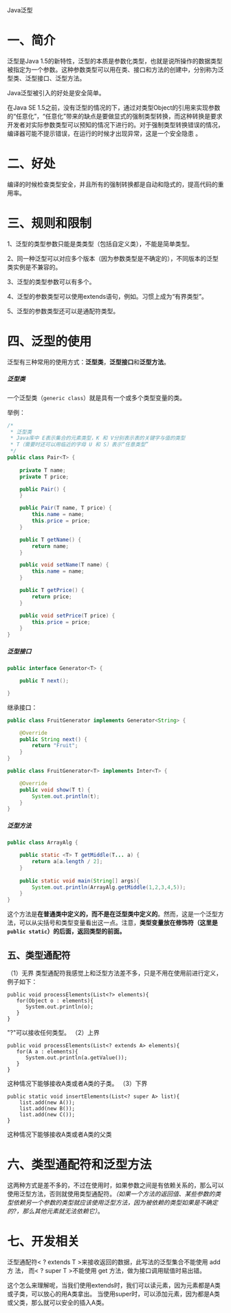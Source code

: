 Java泛型

# 一、简介

 

  泛型是Java 1.5的新特性，泛型的本质是参数化类型，也就是说所操作的数据类型被指定为一个参数。这种参数类型可以用在类、接口和方法的创建中，分别称为泛型类、泛型接口、泛型方法。

 Java泛型被引入的好处是安全简单。

  在Java SE 1.5之前，没有泛型的情况的下，通过对类型Object的引用来实现参数的“任意化”，“任意化”带来的缺点是要做显式的强制类型转换，而这种转换是要求开发者对实际参数类型可以预知的情况下进行的。对于强制类型转换错误的情况，编译器可能不提示错误，在运行的时候才出现异常，这是一个安全隐患 。



# 二、好处

编译的时候检查类型安全，并且所有的强制转换都是自动和隐式的，提高代码的重用率。



# 三、规则和限制

1、泛型的类型参数只能是类类型（包括自定义类），不能是简单类型。

2、同一种泛型可以对应多个版本（因为参数类型是不确定的），不同版本的泛型类实例是不兼容的。

3、泛型的类型参数可以有多个。

4、泛型的参数类型可以使用extends语句，例如。习惯上成为“有界类型”。

5、泛型的参数类型还可以是通配符类型。



# 四、泛型的使用

泛型有三种常用的使用方式：**泛型类**，**泛型接口**和**泛型方法**。

##### 泛型类

一个泛型类（`generic class`）就是具有一个或多个类型变量的类。

举例：

```java
/*
 * 泛型类
 * Java库中 E表示集合的元素类型，K 和 V分别表示表的关键字与值的类型
 * T（需要时还可以用临近的字母 U 和 S）表示“任意类型”
 */
public class Pair<T> {
    
    private T name;
    private T price;

    public Pair() {
    }

    public Pair(T name, T price) {
        this.name = name;
        this.price = price;
    }

    public T getName() {
        return name;
    }

    public void setName(T name) {
        this.name = name;
    }

    public T getPrice() {
        return price;
    }

    public void setPrice(T price) {
        this.price = price;
    }
}
```



##### 泛型接口

```java
public interface Generator<T> {

    public T next();

}
```

继承接口：

```java
public class FruitGenerator implements Generator<String> {

    @Override
    public String next() {
        return "Fruit";
    }
}

public class FruitGenerator<T> implements Inter<T> {

    @Override
    public void show(T t) {
        System.out.println(t);
    }
}
```



##### 泛型方法

```java
public class ArrayAlg {

    public static <T> T getMiddle(T... a) {
        return a[a.length / 2];
    }
    
    public static void main(String[] args){
        System.out.println(ArrayAlg.getMiddle(1,2,3,4,5));
    }
}
```

这个方法是**在普通类中定义的，而不是在泛型类中定义的**。然而，这是一个泛型方法，可以从尖括号和类型变量看出这一点。注意，**类型变量放在修饰符（这里是 `public static`）的后面，返回类型的前面。**



## **五、类型通配符**

（1）无界
类型通配符我感觉上和泛型方法差不多，只是不用在使用前进行定义，例子如下：

```
public void processElements(List<?> elements){
   for(Object o : elements){
      System.out.println(o);
   }
}
```

"?"可以接收任何类型。
（2）上界

```
public void processElements(List<? extends A> elements){
   for(A a : elements){
      System.out.println(a.getValue());
   }
}
```

这种情况下能够接收A类或者A类的子类。
（3）下界

```
public static void insertElements(List<? super A> list){
    list.add(new A());
    list.add(new B());
    list.add(new C());
}
```

这种情况下能够接收A类或者A类的父类



# 六、类型通配符和泛型方法

这两种方式是差不多的，不过在使用时，如果参数之间是有依赖关系的，那么可以使用泛型方法，否则就使用类型通配符。*（如果一个方法的返回值、某些参数的类型依赖另一个参数的类型就应该使用泛型方法，因为被依赖的类型如果是不确定的?，那么其他元素就无法依赖它）*。



# 七、开发相关

泛型通配符< ? extends T >来接收返回的数据，此写法的泛型集合不能使用 add 方 法， 而< ? super T >不能使用 get 方法，做为接口调用赋值时易出错。

这个怎么来理解呢，当我们使用extends时，我们可以读元素，因为元素都是A类或子类，可以放心的用A类拿出。
当使用super时，可以添加元素，因为都是A类或父类，那么就可以安全的插入A类。